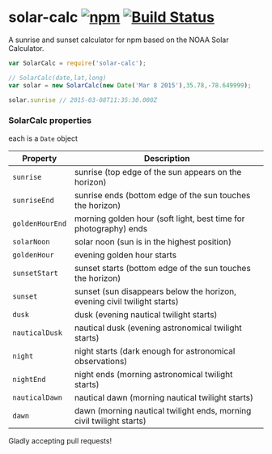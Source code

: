 # solar-calc [![npm](https://img.shields.io/npm/v/solar-calc.svg)](https://www.npmjs.com/package/solar-calc) [![Build Status](https://travis-ci.org/jonhester/solar-calc.svg)](https://travis-ci.org/jonhester/solar-calc/builds)
A sunrise and sunset calculator for npm based on the NOAA Solar Calculator.

```js
var SolarCalc = require('solar-calc');

// SolarCalc(date,lat,long)
var solar = new SolarCalc(new Date('Mar 8 2015'),35.78,-78.649999);

solar.sunrise // 2015-03-08T11:35:30.000Z
```
### SolarCalc properties
each is a `Date` object

| Property        | Description                                                              |
| --------------- | ------------------------------------------------------------------------ |
| `sunrise`       | sunrise (top edge of the sun appears on the horizon)                     |
| `sunriseEnd`    | sunrise ends (bottom edge of the sun touches the horizon)                |
| `goldenHourEnd` | morning golden hour (soft light, best time for photography) ends         |
| `solarNoon`     | solar noon (sun is in the highest position)                              |
| `goldenHour`    | evening golden hour starts                                               |
| `sunsetStart`   | sunset starts (bottom edge of the sun touches the horizon)               |
| `sunset`        | sunset (sun disappears below the horizon, evening civil twilight starts) |
| `dusk`          | dusk (evening nautical twilight starts)                                  |
| `nauticalDusk`  | nautical dusk (evening astronomical twilight starts)                     |
| `night`         | night starts (dark enough for astronomical observations)                 |
| `nightEnd`      | night ends (morning astronomical twilight starts)                        |
| `nauticalDawn`  | nautical dawn (morning nautical twilight starts)                         |
| `dawn`          | dawn (morning nautical twilight ends, morning civil twilight starts)     |

Gladly accepting pull requests!
